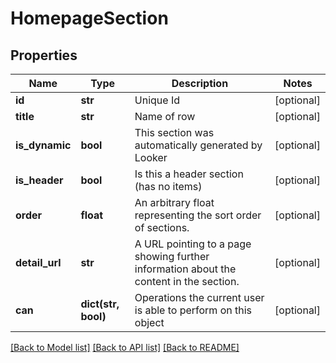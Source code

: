 # HomepageSection

## Properties
Name | Type | Description | Notes
------------ | ------------- | ------------- | -------------
**id** | **str** | Unique Id | [optional] 
**title** | **str** | Name of row | [optional] 
**is_dynamic** | **bool** | This section was automatically generated by Looker | [optional] 
**is_header** | **bool** | Is this a header section (has no items) | [optional] 
**order** | **float** | An arbitrary float representing the sort order of sections. | [optional] 
**detail_url** | **str** | A URL pointing to a page showing further information about the content in the section. | [optional] 
**can** | **dict(str, bool)** | Operations the current user is able to perform on this object | [optional] 

[[Back to Model list]](../README.md#documentation-for-models) [[Back to API list]](../README.md#documentation-for-api-endpoints) [[Back to README]](../README.md)


